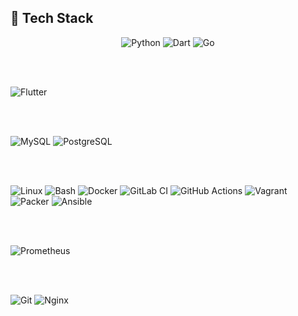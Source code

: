 ## 🚀 Tech Stack

<p align="center">
  
  <!-- Languages -->
  <img src="https://img.shields.io/badge/Python-3776AB?style=for-the-badge&logo=python&logoColor=white" alt="Python"/>
  <img src="https://img.shields.io/badge/Dart-0175C2?style=for-the-badge&logo=dart&logoColor=white" alt="Dart"/>
  <img src="https://img.shields.io/badge/Go-00ADD8?style=for-the-badge&logo=go&logoColor=white" alt="Go"/>

  <br><br>

  <!-- Frameworks -->
  <img src="https://img.shields.io/badge/Flutter-02569B?style=for-the-badge&logo=flutter&logoColor=white" alt="Flutter"/>

  <br><br>

  <!-- Databases -->
  <img src="https://img.shields.io/badge/MySQL-4479A1?style=for-the-badge&logo=mysql&logoColor=white" alt="MySQL"/>
  <img src="https://img.shields.io/badge/PostgreSQL-4169E1?style=for-the-badge&logo=postgresql&logoColor=white" alt="PostgreSQL"/>

  <br><br>

  <!-- DevOps -->
  <img src="https://img.shields.io/badge/Linux-FCC624?style=for-the-badge&logo=linux&logoColor=black" alt="Linux"/>
  <img src="https://img.shields.io/badge/Bash-4EAA25?style=for-the-badge&logo=gnu-bash&logoColor=white" alt="Bash"/>
  <img src="https://img.shields.io/badge/Docker-2496ED?style=for-the-badge&logo=docker&logoColor=white" alt="Docker"/>
  <img src="https://img.shields.io/badge/GitLab CI-FCA121?style=for-the-badge&logo=gitlab&logoColor=white" alt="GitLab CI"/>
  <img src="https://img.shields.io/badge/GitHub Actions-2088FF?style=for-the-badge&logo=githubactions&logoColor=white" alt="GitHub Actions"/>
  <img src="https://img.shields.io/badge/Vagrant-1868F2?style=for-the-badge&logo=vagrant&logoColor=white" alt="Vagrant"/>
  <img src="https://img.shields.io/badge/Packer-02A8EF?style=for-the-badge&logo=packer&logoColor=white" alt="Packer"/>
  <img src="https://img.shields.io/badge/Ansible-EE0000?style=for-the-badge&logo=ansible&logoColor=white" alt="Ansible"/>

  <br><br>

  <!-- Monitoring -->
  <img src="https://img.shields.io/badge/Prometheus-E6522C?style=for-the-badge&logo=prometheus&logoColor=white" alt="Prometheus"/>

  <br><br>

  <!-- Others -->
  <img src="https://img.shields.io/badge/Git-F05032?style=for-the-badge&logo=git&logoColor=white" alt="Git"/>
  <img src="https://img.shields.io/badge/Nginx-009639?style=for-the-badge&logo=nginx&logoColor=white" alt="Nginx"/>

</p>
